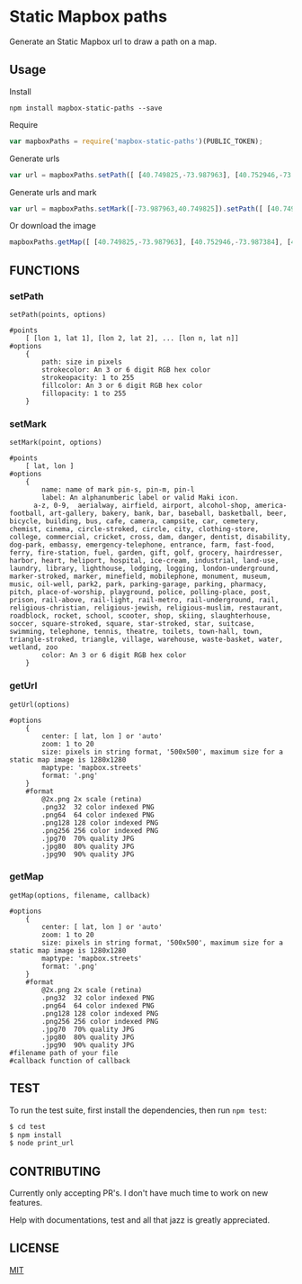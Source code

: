 # Static Mapbox paths
Generate an Static Mapbox url to draw a path on a map.

## Usage
Install

```
npm install mapbox-static-paths --save
```

Require

```javascript
var mapboxPaths = require('mapbox-static-paths')(PUBLIC_TOKEN);
```

Generate urls

```javascript
var url = mapboxPaths.setPath([ [40.749825,-73.987963], [40.752946,-73.987384], [40.755823,-73.986397] ]).getUrl();
```

Generate urls and mark

```javascript
var url = mapboxPaths.setMark([-73.987963,40.749825]).setPath([ [40.749825,-73.987963], [40.752946,-73.987384], [40.755823,-73.986397] ]).getUrl();
```

Or download the image

```javascript
mapboxPaths.getMap([ [40.749825,-73.987963], [40.752946,-73.987384], [40.755823,-73.986397] ], {}, './mymap.png');
```
## FUNCTIONS

### setPath
    setPath(points, options)

    #points
        [ [lon 1, lat 1], [lon 2, lat 2], ... [lon n, lat n]]
    #options
        {
            path: size in pixels
            strokecolor: An 3 or 6 digit RGB hex color
            strokeopacity: 1 to 255
            fillcolor: An 3 or 6 digit RGB hex color
            fillopacity: 1 to 255
        }

### setMark
    setMark(point, options)

    #points
        [ lat, lon ]
    #options
        {
            name: name of mark pin-s, pin-m, pin-l
            label: An alphanumberic label or valid Maki icon.
          a-z, 0-9,  aerialway, airfield, airport, alcohol-shop, america-football, art-gallery, bakery, bank, bar, baseball, basketball, beer, bicycle, building, bus, cafe, camera, campsite, car, cemetery, chemist, cinema, circle-stroked, circle, city, clothing-store, college, commercial, cricket, cross, dam, danger, dentist, disability, dog-park, embassy, emergency-telephone, entrance, farm, fast-food, ferry, fire-station, fuel, garden, gift, golf, grocery, hairdresser, harbor, heart, heliport, hospital, ice-cream, industrial, land-use, laundry, library, lighthouse, lodging, logging, london-underground, marker-stroked, marker, minefield, mobilephone, monument, museum, music, oil-well, park2, park, parking-garage, parking, pharmacy, pitch, place-of-worship, playground, police, polling-place, post, prison, rail-above, rail-light, rail-metro, rail-underground, rail, religious-christian, religious-jewish, religious-muslim, restaurant, roadblock, rocket, school, scooter, shop, skiing, slaughterhouse, soccer, square-stroked, square, star-stroked, star, suitcase, swimming, telephone, tennis, theatre, toilets, town-hall, town, triangle-stroked, triangle, village, warehouse, waste-basket, water, wetland, zoo
            color: An 3 or 6 digit RGB hex color
        }

### getUrl
    getUrl(options)

    #options
        {
            center: [ lat, lon ] or 'auto'
            zoom: 1 to 20
            size: pixels in string format, '500x500', maximum size for a static map image is 1280x1280
            maptype: 'mapbox.streets'
            format: '.png'
        }
        #format
            @2x.png	2x scale (retina)
            .png32	32 color indexed PNG
            .png64	64 color indexed PNG
            .png128	128 color indexed PNG
            .png256	256 color indexed PNG
            .jpg70	70% quality JPG
            .jpg80	80% quality JPG
            .jpg90	90% quality JPG

### getMap
    getMap(options, filename, callback)

    #options
        {
            center: [ lat, lon ] or 'auto'
            zoom: 1 to 20
            size: pixels in string format, '500x500', maximum size for a static map image is 1280x1280
            maptype: 'mapbox.streets'
            format: '.png'
        }
        #format
            @2x.png	2x scale (retina)
            .png32	32 color indexed PNG
            .png64	64 color indexed PNG
            .png128	128 color indexed PNG
            .png256	256 color indexed PNG
            .jpg70	70% quality JPG
            .jpg80	80% quality JPG
            .jpg90	90% quality JPG
    #filename path of your file
    #callback function of callback

## TEST

To run the test suite, first install the dependencies, then run `npm test`:

```bash
$ cd test
$ npm install
$ node print_url
```

## CONTRIBUTING
Currently only accepting PR's. I don't have much time to work on new features.

Help with documentations, test and all that jazz is greatly appreciated.

## LICENSE

  [MIT](LICENSE)
